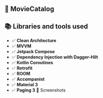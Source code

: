 ## 🎥 MovieCatalog

## 📚 Libraries and tools used
- ✅ **Clean Architecture**
- ✅ **MVVM**
- ✅ **Jetpack Compose**
- ✅ **Dependency Injection with Dagger-Hilt**
- ✅ **Kotlin Coroutines**
- ✅ **Retrofit**
- ✅ **ROOM**
- ✅ **Accompanist**
- ✅ **Material 3**
- ✅ **Paging 3**
📱 Screenshots
